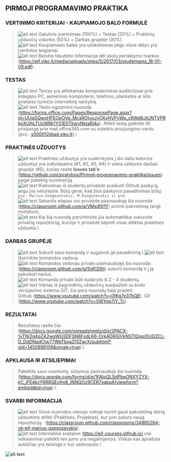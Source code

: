 ## PIRMOJI PROGRAMAVIMO PRAKTIKA
### VERTINIMO KRITERIJAI - KAUPIAMOJO BALO FORMULĖ 
> ![alt text][logo]  Galutinis įvertinimas (100%) = Testas (20%) + Praktinių užduočių vidurkis (50%) + Darbas grupėje (30%).\
> ![alt text][logo]  Kaupiamasis balas yra užskaitomas jeigu visos dalys yra įvertintos teigiamai.\
> ![alt text][logo]  Bendra fakulteto informacija dėl skolų perlaikymo tvarkos (https://eif.viko.lt/media/uploads/sites/5/2017/03/studentams_18-01-09.pdf).
### TESTAS
> ![alt text][logo] Testas yra atliekamas kompiuterinėse auditorijose prie kolegijos PC, asmeninio kompiuterio, telefono, planšetės ar kito prietaiso turinčio internetinę naršyklę.\
> ![alt text][logo] Testo-egzamino nuoroda (https://forms.office.com/Pages/ResponsePage.aspx?id=UUqGQwxHFEOpOVe_McsROIvoJvCKyHVPvWo_cRWd6JtUNTVPRkpXUjhLTUxWRk1YS1E0TkwyNktaRi4u). Atlikti testą galėsite tik prisijungę prie mail.office365.com su suteiktu prisijungimo vardu (pvz.: s000012@ad.viko.lt).\
### PRAKTINĖS UŽDUOTYS
> ![alt text][logo] Praktinės užduotys yra suskirstytos į dvi dalis keturios užduotys yra individualios (#1, #2, #3, #4) ir viena užduotis darbas grupėje (#5), kurias rasite **Issues tab'e**  (https://github.com/pratybos/Pirmoji-programavimo-praktika/issues) pagal pateiktą numeraciją.\
> ![alt text][logo] Kiekvienas iš studentų privalote susikurti Github paskyrą, jeigu jos neturėjote. Būtų gerai, kad šios paskyros pavadinimas būtų:
`pvz: Marius.Gzegozevskis, M.Gzegozevskis ir pnš.`\
> ![alt text][logo] Sekantis etapas visi privalote pasinaudoję šia nuoroda (https://classroom.github.com/a/VMxdf01Y) priimti pakvietimą (angl. invitation).\
> ![alt text][logo] Kai šią nuorodą patvirtinsite jūs automatiškai sukursite privačią repozitoriją, kurioje ir privalote talpinti visas atliktas praktines užduotis.\ 
### DARBAS GRUPĖJE
> ![alt text][logo] Sukurti savo komandą ir sugalvoti jai pavadinimą.\ 
> ![alt text][logo] Išsirinkite komandos vadovą.\
> ![alt text][logo] Komandos vadovas privalo pasinaudojęs šia nuoroda: (https://classroom.github.com/g/5xKI20tj) sukurti komandą ir į ją pakviesti narius.\
> ![alt text][logo] Komanda privalo būti sudaryta iš 2 - 4 studentų.\
> ![alt text][logo] Vienas iš pagrindinių uždavinių susipažinti su kodo versijavimo sistema GIT, čia pora nuorodų kaip pradėti:\
> Github (https://www.youtube.com/watch?v=0fKg7e37bQE).
> Git (https://www.youtube.com/watch?v=SWYqp7iY_Tc).

### REZULTATAI
> Rezultatus rasite čia: (https://docs.google.com/spreadsheets/d/e/2PACX-1vTNi2q4gZA2wqWGSDFSN8FsdLK6-DrkADRIGVkNSTlQgpIXUDZCL-D_DdDNadCtw77WbTbxaZf3ZwrX/pubhtml?gid=1450898108&single=true).\
### APKLAUSA IR ATSILIEPIMAI 
> Pateikite savo nuomonę, siūlymus pasinaudoje šia nuoroda (https://docs.google.com/forms/d/e/1FAIpQLSdPbeONXYZYX-kC_iFE4kcY6R8QEofm8_INNQOz9CER7xabpA/viewform?embedded=true).\
### SVARBI INFORMACIJA 
> ![alt text][logo] Visos nuorodos vienoje vietoje norint gauti pakvietimą skirtą užduotims atlikti (Praktinės, Projektas), kur jum sukurs naują repozitoriją : (https://classroom.github.com/classrooms/34885264-vk-eif-marius-gzegozevskis).\
> ![alt text][logo] Internetinė svetainė: https://eif-courses.github.io/ visi reikalavimai pateikti ten jums yra negaliojantys. Viskas kas aprašyta aukščiau yra teisinga ir tuo vadovautis.\

![alt text](https://github.com/eif-courses/Duomenu-strukturos-ir-algoritmai/blob/master/list%20item.png "list item picture")

[logo]: https://github.com/eif-courses/Duomenu-strukturos-ir-algoritmai/blob/master/list%20item.png "list item rectangle"
